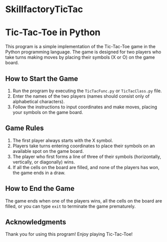 # SkillfactoryTicTac

# Tic-Tac-Toe in Python

This program is a simple implementation of the Tic-Tac-Toe game in the Python programming language. The game is designed for two players who take turns making moves by placing their symbols (X or O) on the game board.

## How to Start the Game

1. Run the program by executing the `TicTacFunc.py` or `TicTacClass.py` file.
2. Enter the names of the two players (names should consist only of alphabetical characters).
3. Follow the instructions to input coordinates and make moves, placing your symbols on the game board.

## Game Rules

1. The first player always starts with the X symbol.
2. Players take turns entering coordinates to place their symbols on an available spot on the game board.
3. The player who first forms a line of three of their symbols (horizontally, vertically, or diagonally) wins.
4. If all the cells on the board are filled, and none of the players has won, the game ends in a draw.

## How to End the Game

The game ends when one of the players wins, all the cells on the board are filled, or you can type `exit` to terminate the game prematurely.

## Acknowledgments

Thank you for using this program! Enjoy playing Tic-Tac-Toe!

